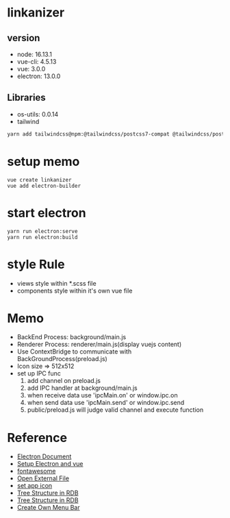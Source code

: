 # linkanizer

## version

- node: 16.13.1
- vue-cli: 4.5.13
- vue: 3.0.0
- electron: 13.0.0

## Libraries

- os-utils: 0.0.14
- tailwind

```bash
yarn add tailwindcss@npm:@tailwindcss/postcss7-compat @tailwindcss/postcss7-compat postcss@^7 autoprefixer@^9
```

# setup memo

```
vue create linkanizer
vue add electron-builder
```

# start electron

```
yarn run electron:serve
yarn run electron:build
```

# style Rule

- views style within \*.scss file
- components style within it's own vue file

# Memo

- BackEnd Process: background/main.js
- Renderer Process: renderer/main.js(display vuejs content)
- Use ContextBridge to communicate with BackGroundProcess(preload.js)
- Icon size => 512x512
- set up IPC func
  1. add channel on preload.js
  2. add IPC handler at background/main.js
  3. when receive data use 'ipcMain.on' or window.ipc.on
  4. when send data use 'ipcMain.send' or window.ipc.send
  5. public/preload.js will judge valid channel and execute function

# Reference

- [Electron Document](https://www.electronjs.org/ja/docs/latest/api/app)
- [Setup Electron and vue](https://medium.com/swlh/how-to-safely-set-up-an-electron-app-with-vue-and-webpack-556fb491b83)
- [fontawesome](https://byceclorets.com/vue/font-awesome/)
- [Open External File](https://stackoverflow.com/questions/30381450/open-external-file-with-electron)
- [set app icon](https://blog.katsubemakito.net/nodejs/electron/app-icon)
- [Tree Structure in RDB](https://www.wantedly.com/companies/tutorial/post_articles/299434)
- [Tree Structure in RDB](https://katsusand.dev/posts/rdb-folder/)
- [Create Own Menu Bar](https://dev.to/saisandeepvaddi/creating-a-custom-menu-bar-in-electron-1pi3)
